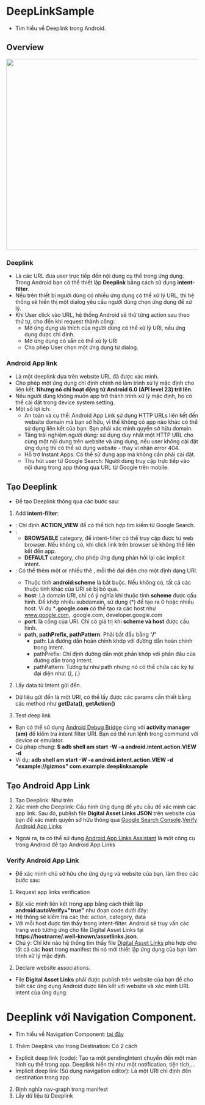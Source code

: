 # DeepLinkSample
- Tìm hiểu về Deeplink trong Android.
## Overview

<img width="1200" height="500" src="https://miro.medium.com/max/1400/1*x52IWb3LmUcK9obMS_a77Q.jpeg">

### **Deeplink**
- Là các URL đưa user trực tiếp đến nội dung cụ thể trong ứng dụng. Trong Android bạn có thể thiết lập **Deeplink** bằng cách sử dụng **intent-filter**.
- Nếu trên thiết bị người dùng có nhiều ứng dụng có thể xử lý URL, thì hệ thống sẽ hiển thị một dialog yêu cầu người dùng chọn ứng dụng để xử lý.
- Khi User click vào URL, hệ thống Android sẽ thử từng action sau theo thứ tự, cho đến khi request thành công:
  + Mở ứng dụng ưa thích của người dùng có thể xử lý URI, nếu ứng dụng được chỉ định.
  + Mở ứng dụng có sẵn có thể xử lý URI
  + Cho phép User chọn một ứng dụng từ dialog.

### **Android App link**
- Là một deeplink dựa trên website URL đã được xác minh.
- Cho phép một ứng dụng chỉ định chính nó làm trình xử lý mặc định cho liên kết. **Nhưng nó chỉ hoạt động từ Android 6.0 (API level 23) trở lên**.
- Nếu người dùng không muốn app trở thành trình xử lý mặc định, họ có thể cài đặt trong device system setting.
- Một số lợi ích:
  + An toàn và cụ thể: Android App Link sử dụng HTTP URLs liên kết đến website domain mà bạn sở hữu, vì thế không có app nào khác có thể sử dụng liên kết của bạn. Bạn phải xác minh quyền sở hữu domain.
  + Tăng trải nghiệm người dùng: sử dụng duy nhất một HTTP URL cho cùng một nội dung trên website và ứng dụng, nếu user không cài đặt ứng dụng thì có thể sử dụng website - thay vì nhận error 404.
  + Hỗ trợ Instant Apps: Có thể sử dụng app mà không cần phải cài đặt.
  + Thu hút user từ Google Search: Người dùng truy cập trực tiếp vào nội dung trong app thông qua URL từ Google trên mobile.

## Tạo Deeplink
- Để tạo Deeplink thông qua các bước sau:
1. Add **intent-filter**:
- **<action>**: Chỉ định **ACTION_VIEW** để có thể tích hợp tìm kiếm từ Google Search.
- **<category>**:
	+ **BROWSABLE** category, để intent-filter có thể truy cập được từ web browser. Nếu không có, khi click link trên browser sẽ không thể liên kết đến app.
	+ **DEFAULT** category, cho phép ứng dụng phản hồi lại các implicit intent.
- **<data>**: Có thể thêm một or nhiều thẻ <data>, mỗi thẻ đại diện cho một định dạng URI.
	+ Thuộc tính **android:scheme** là bắt buộc. Nếu không có, tất cả các thuộc tính khác của URI sẽ bị bỏ qua.
	+ **host**: Là domain URI, chỉ có ý nghĩa khi thuộc tính **scheme** được cấu hình. Để khớp nhiều subdomain, sử dụng (*) để tạo ra 0 hoặc nhiều host. Ví dụ ***.google.com** có thể tạo ra các host như www.google.com, .google.com, developer.google.com
	+ **port**: là cổng của URI. Chỉ có giá trị khi **scheme và host** được cấu hình.
	+ **path, pathPrefix, pathPattern**: Phải bắt đầu bằng **'/'**
		+ path: Là đường dẫn hoàn chỉnh khớp với đường dẫn hoàn chỉnh trong Intent.
		+ pathPrefix: Chỉ định đường dẫn một phần khớp với phần đầu của đường dẫn trong Intent.
		+ pathPattern: Tương tự như path nhưng nó có thể chứa các ký tự đại diện như: (*), (.*)

2. Lấy data từ Intent gửi đến.
- Dữ liệu gửi đến là một URI, có thể lấy được các params cần thiết bằng các method như **getData()**, **getAction()**

3. Test deep link
- Bạn có thể sử dụng <a href="https://developer.android.com/studio/command-line/adb">Android Debug Bridge</a> cùng với **activity manager (am)** để kiểm tra intent filter URI. Bạn có thể run lệnh trong command với device or emulator.
- Cú pháp chung: **$ adb shell am start -W -a android.intent.action.VIEW -d <URI> <PACKAGE>**
- Ví dụ: **adb shell am start -W -a android.intent.action.VIEW -d "example://gizmos" com.example.deeplinksample**

## Tạo Android App Link
1. Tạo Deeplink: Như trên
2. Xác minh cho Deeplink: Cấu hình ứng dụng để yêu cầu để xác minh các app link. Sau đó, publish file **Digital Asset Links JSON** trên website của bạn để xác minh quyền sở hữu thông qua <a href="https://support.google.com/webmasters/answer/9008080">Google Search Console</a>.<a href="https://developer.android.com/training/app-links/verify-site-associations.html">Verify Android App Links</a>

- Ngoài ra, ta có thể sử dụng <a href="https://developer.android.com/studio/write/app-link-indexing.html">Android App Links Assistant</a> là một công cụ trong Android để tạo Android App Links

### Verify Android App Link
- Để xác minh chủ sở hữu cho ứng dụng và website của bạn, làm theo các bước sau:
1. Request app links verification
- Bật xác minh liên kết trong app bằng cách thiết lập **android:autoVerify="true"** như đoạn code dưới đây:
- Hệ thống sẽ kiểm tra các thẻ: action, category, data
- Với mỗi host được tìm thấy trong intent-filter. Android sẽ truy vấn các trang web tương ứng cho file Digital Asset Links tại **https://hostname/.well-known/assetlinks.json**.
- Chú ý: Chỉ khi nào hệ thống tìm thấy file <a href="https://developers.google.com/digital-asset-links/v1/getting-started">Digital Asset Links</a> phù hợp cho tất cả các **host** trong manifest thì nó mới thiết lập ứng dụng của bạn làm trình xử lý mặc định.

2. Declare website associations.
- File **Digital Asset Links** phải được publish trên website của bạn để cho biết các ứng dụng Android được liên kết với website và xác minh URL intent của ứng dụng.

# Deeplink với Navigation Component.
- Tìm hiểu về Navigation Component: <a href="https://developer.android.com/guide/navigation/navigation-getting-started">tại đây</a>

1. Thêm Deeplink vào trong Destination: Có 2 cách
- Explicit deep link (code): Tạo ra một pendingIntent chuyển đến một màn hình cụ thể trong app. Deeplink hiển thị như một notification, tiện tích,...
- Implicit deep link (Sử dụng navigation editor): Là một URI chỉ định đến destination trong app.

2. Định nghĩa nav-graph trong manifest
3. Lấy dữ liệu từ Deeplink

